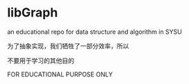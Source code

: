 # libGraph

an educational repo for data structure and algorithm in SYSU

为了抽象实现，我们牺牲了一部分效率，所以

不要用于学习的其他目的

FOR EDUCATIONAL PURPOSE ONLY
